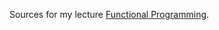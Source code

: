 Sources for my lecture
[Functional Programming](http://fi.cs.hm.edu/fi/rest/public/modul/title/funktionaleprogrammierung).
